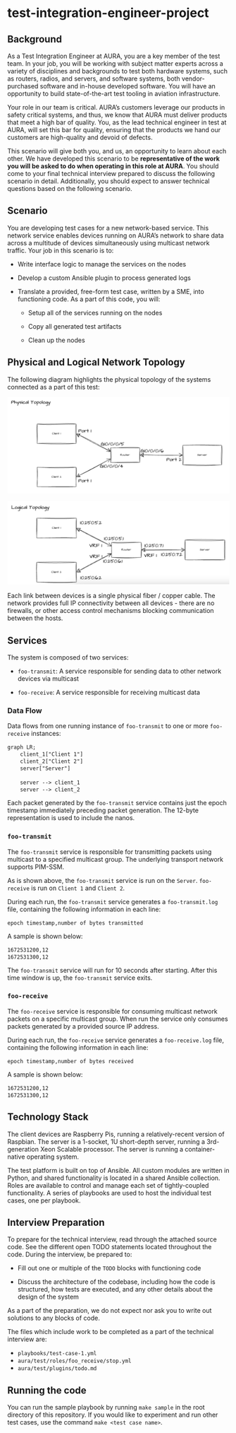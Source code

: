 # test-integration-engineer-project

## Background

As a Test Integration Engineer at AURA, you are a key member of the test team. In your job, you will be working with subject matter experts across a variety of disciplines and backgrounds to test both hardware systems, such as routers, radios, and servers, and software systems, both vendor-purchased software and in-house developed software. You will have an opportunity to build state-of-the-art test tooling in aviation infrastructure.

Your role in our team is critical. AURA’s customers leverage our products in safety critical systems, and thus, we know that AURA must deliver products that meet a high bar of quality. You, as the lead technical engineer in test at AURA, will set this bar for quality, ensuring that the products we hand our customers are high-quality and devoid of defects.

This scenario will give both you, and us, an opportunity to learn about each other. We have developed this scenario to be **representative of the work you will be asked to do when operating in this role at AURA**. You should come to your final technical interview prepared to discuss the following scenario in detail. Additionally, you should expect to answer technical questions based on the following scenario.

## Scenario

You are developing test cases for a new network-based service. This network service enables devices running on AURA’s network to share data across a multitude of devices simultaneously using multicast network traffic. Your job in this scenario is to:

- Write interface logic to manage the services on the nodes

- Develop a custom Ansible plugin to process generated logs

- Translate a provided, free-form test case, written by a SME, into functioning code. As a part of this code, you will:

    - Setup all of the services running on the nodes

    - Copy all generated test artifacts

    - Clean up the nodes

## Physical and Logical Network Topology

The following diagram highlights the physical topology of the systems connected as a part of this test:

![](imgs/physical.png "Physical Topology")

![](imgs/logical.png "Logical Topology")

Each link between devices is a single physical fiber / copper cable. The network provides full IP connectivity between all devices - there are no firewalls, or other access control mechanisms blocking communication between the hosts.

## Services

The system is composed of two services:

- `foo-transmit`: A service responsible for sending data to other network devices via multicast

- `foo-receive`: A service responsible for receiving multicast data

### Data Flow

Data flows from one running instance of `foo-transmit` to one or more `foo-receive` instances:

```mermaid
graph LR;
    client_1["Client 1"]
    client_2["Client 2"]
    server["Server"]

    server --> client_1
    server --> client_2
```

Each packet generated by the `foo-transmit` service contains just the epoch timestamp immediately preceding packet generation. The 12-byte representation is used to include the nanos.

### `foo-transmit`

The `foo-transmit` service is responsible for transmitting packets using multicast to a specified multicast group. The underlying transport network supports PIM-SSM.

As is shown above, the `foo-transmit` service is run on the `Server`. `foo-receive` is run on `Client 1` and `Client 2`.

During each run, the `foo-transmit` service generates a `foo-transmit.log` file, containing the following information in each line:

```
epoch timestamp,number of bytes transmitted
```

A sample is shown below:

```
1672531200,12
1672531300,12
```

The `foo-transmit` service will run for 10 seconds after starting. After this time window is up,
the `foo-transmit` service exits.

### `foo-receive`

The `foo-receive` service is responsible for consuming multicast network packets on a specific multicast group. When run the service only consumes packets generated by a provided source IP address.

During each run, the `foo-receive` service generates a `foo-receive.log` file, containing the following information in each line:

```
epoch timestamp,number of bytes received
```

A sample is shown below:

```
1672531200,12
1672531300,12
```

## Technology Stack

The client devices are Raspberry Pis, running a relatively-recent version of Raspbian. The server is a 1-socket, 1U short-depth server, running a 3rd-generation Xeon Scalable processor. The server is running a container-native operating system.

The test platform is built on top of Ansible. All custom modules are written in Python, and shared functionality is located in a shared Ansible collection. Roles are available to control and manage each set of tightly-coupled functionality. A series of playbooks are used to host the individual test cases, one per playbook.

## Interview Preparation

To prepare for the technical interview, read through the attached source code. See the different open TODO statements located throughout the code. During the interview, be prepared to:

- Fill out one or multiple of the `TODO` blocks with functioning code

- Discuss the architecture of the codebase, including how the code is structured, how tests are executed, and any other details about the design of the system

As a part of the preparation, we do not expect nor ask you to write out solutions to any blocks of code.

The files which include work to be completed as a part of the technical interview are:

- `playbooks/test-case-1.yml`
- `aura/test/roles/foo_receive/stop.yml`
- `aura/test/plugins/todo.md`

## Running the code

You can run the sample playbook by running `make sample` in the root directory of this repository. If you would like to experiment and run other test cases, use the command `make <test case name>`.
